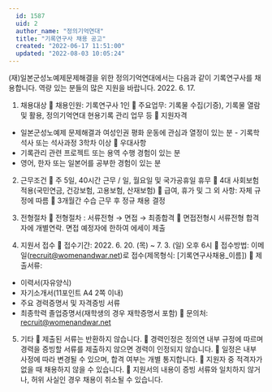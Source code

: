 ```yaml
---
  id: 1587
  uid: 2
  author_name: "정의기억연대"
  title: "기록연구사 채용 공고"
  created: "2022-06-17 11:51:00"
  updated: "2022-08-03 10:05:24"
---
```

(재)일본군성노예제문제해결을 위한 정의기억연대에서는 다음과 같이 기록연구사를 채용합니다. 역량 있는 분들의 많은 지원을 바랍니다.
2022. 6. 17.

1. 채용대상
 채용인원: 기록연구사 1인
 주요업무: 기록물 수집(기증), 기록물 열람 및 활용, 정의기억연대 현용기록 관리 업무 등
 지원자격
- 일본군성노예제 문제해결과 여성인권 평화 운동에 관심과 열정이 있는 분
-­ 기록학 석사 또는 석사과정 3학차 이상 
 우대사항
- 기록관리 관련 프로젝트 또는 용역 수행 경험이 있는 분
- 영어, 한자 또는 일본어를 공부한 경험이 있는 분

2. 근무조건
 주 5일, 40시간 근무 / 일, 월요일 및 국가공휴일 휴무 
 4대 사회보험 적용(국민연금, 건강보험, 고용보험, 산재보험)
 급여, 휴가 및 그 외 사항: 자체 규정에 따름
 3개월간 수습 근무 후 정규 채용 결정

3. 전형절차 
 전형절차 : 서류전형 → 면접 → 최종합격
 면접전형시 서류전형 합격자에 개별연락. 면접 예정자에 한하여 에세이 제출

4. 지원서 접수
 접수기간: 2022. 6. 20. (목) ~ 7. 3. (일) 오후 6시
 접수방법: 이메일(recruit@womenandwar.net)로 접수(제목형식: \[기록연구사채용_이름\])
 제출서류:
- 이력서(자유양식)
- 자기소개서(11포인트 A4 2쪽 이내)
- 주요 경력증명서 및 자격증빙 서류
- 최종학력 졸업증명서(재학생의 경우 재학증명서 포함)
 문의처: recruit@womenandwar.net

5. 기타
 제출된 서류는 반환하지 않습니다. 
 경력인정은 정의연 내부 규정에 따르며 경력을 증빙할 서류를 제출하지 않으면 경력이 인정되지 않습니다.
 일정은 내부 사정에 따라 변경될 수 있으며, 합격 여부는 개별 통지합니다. 
 지원자 중 적격자가 없을 때 채용하지 않을 수 있습니다.
 지원서의 내용이 증빙 서류와 일치하지 않거나, 허위 사실인 경우 채용이 취소될 수 있습니다.